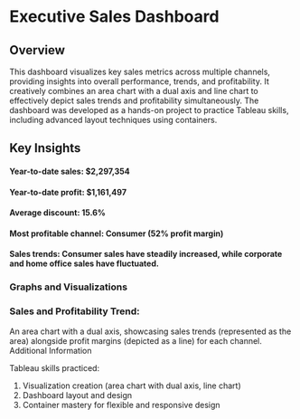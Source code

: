 # Executive Sales Dashboard

## Overview

This dashboard visualizes key sales metrics across multiple channels, providing insights into overall performance, trends, and profitability. It creatively combines an area chart with a dual axis and line chart to effectively depict sales trends and profitability simultaneously. The dashboard was developed as a hands-on project to practice Tableau skills, including advanced layout techniques using containers.

## Key Insights

#### Year-to-date sales: $2,297,354
#### Year-to-date profit: $1,161,497
#### Average discount: 15.6%
#### Most profitable channel: Consumer (52% profit margin)
#### Sales trends: Consumer sales have steadily increased, while corporate and home office sales have fluctuated.
### Graphs and Visualizations

### Sales and Profitability Trend:
An area chart with a dual axis, showcasing sales trends (represented as the area) alongside profit margins (depicted as a line) for each channel.
Additional Information

Tableau skills practiced:

1. Visualization creation (area chart with dual axis, line chart)
2. Dashboard layout and design
3. Container mastery for flexible and responsive design


